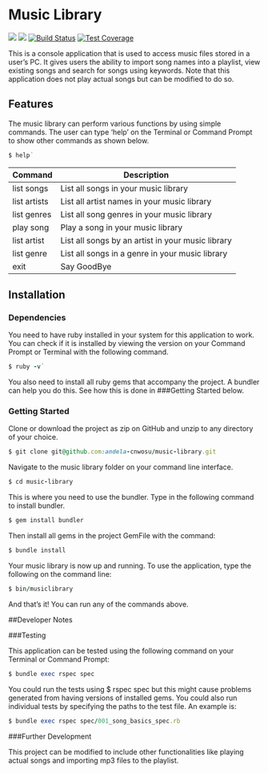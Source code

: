 # Music Library

<a href="https://codeclimate.com/github/andela-cnwosu/music-library"><img src="https://codeclimate.com/github/andela-cnwosu/music-library/badges/gpa.svg" /></a>
<a href="https://codeclimate.com/github/andela-cnwosu/music-library"><img src="https://codeclimate.com/github/andela-cnwosu/music-library/badges/issue_count.svg" /></a>
[![Build Status](https://travis-ci.org/andela-cnwosu/music-library.svg?branch=master)](https://travis-ci.org/andela-cnwosu/music-library)
[![Test Coverage](https://codeclimate.com/github/andela-cnwosu/music-library/badges/coverage.svg)](https://codeclimate.com/github/andela-cnwosu/music-library/coverage)

This is a console application that is used to access music files stored in a user’s PC. It gives users the ability to import song names into a playlist, view existing songs and search for songs using keywords. Note that this application does not play actual songs but can be modified to do so.

## Features

The music library can perform various functions by using simple commands. The user can type ‘help’ on the Terminal or Command Prompt to show other commands as shown below.

```ruby
$ help`
```

| Command | Description |
| --- | --- |
| list songs | List all songs in your music library |
| list artists | List all artist names in your music library |
| list genres | List all song genres in your music library |
| play song | Play a song in your music library |
| list artist | List all songs by an artist in your music library |
| list genre | List all songs in a genre in your music library |
| exit | Say GoodBye |

## Installation
### Dependencies

You need to have ruby installed in your system for this application to work. You can check if it is installed by viewing the version on your Command Prompt or Terminal with the following command.

```ruby
$ ruby -v`
```

You also need to install all ruby gems that accompany the project. A bundler can help you do this. See how this is done in ###Getting Started below.

### Getting Started

Clone or download the project as zip on GitHub and unzip to any directory of your choice.

```ruby
$ git clone git@github.com:andela-cnwosu/music-library.git
```

Navigate to the music library folder on your command line interface. 

```ruby
$ cd music-library
```

This is where you need to use the bundler. Type in the following command to install bundler.

```ruby
$ gem install bundler
```

Then install all gems in the project GemFile with the command:

```ruby
$ bundle install
```

Your music library is now up and running. To use the application, type the following on the command line:

```ruby
$ bin/musiclibrary
```

And that’s it! You can run any of the commands above.

##Developer Notes

###Testing

This application can be tested using the following command on your Terminal or Command Prompt:

```ruby
$ bundle exec rspec spec
```

You could run the tests using $ rspec spec but this might cause problems generated from having versions of installed gems.
You could also run individual tests by specifying the paths to the test file. An example is:

```ruby
$ bundle exec rspec spec/001_song_basics_spec.rb
```

###Further Development

This project can be modified to include other functionalities like playing actual songs and importing mp3 files to the playlist.